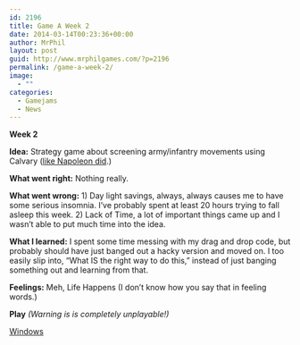 ```yaml
---
id: 2196
title: Game A Week 2
date: 2014-03-14T00:23:36+00:00
author: MrPhil
layout: post
guid: http://www.mrphilgames.com/?p=2196
permalink: /game-a-week-2/
image:
  - ""
categories:
  - Gamejams
  - News
---
```

**Week 2**

**Idea:** Strategy game about screening army/infantry movements using Calvary ([like Napoleon did](http://en.wikipedia.org/wiki/Napoleonic_tactics#Cavalry_Tactics).)

**What went right:** Nothing really.

**What went wrong:** 1) Day light savings, always, always causes me to have some serious insomnia. I&#8217;ve probably spent at least 20 hours trying to fall asleep this week. 2) Lack of Time, a lot of important things came up and I wasn&#8217;t able to put much time into the idea.

**What I learned:** I spent some time messing with my drag and drop code, but probably should have just banged out a hacky version and moved on. I too easily slip into, &#8220;What IS the right way to do this,&#8221; instead of just banging something out and learning from that.

**Feelings:** Meh, Life Happens (I don&#8217;t know how you say that in feeling words.)

**Play** _(Warning is is completely unplayable!)_
  
[Windows](https://s3.amazonaws.com/mrphilgames/GAW/GAW2/Mr.+Phil+Games+Game+A+Week+2.zip)